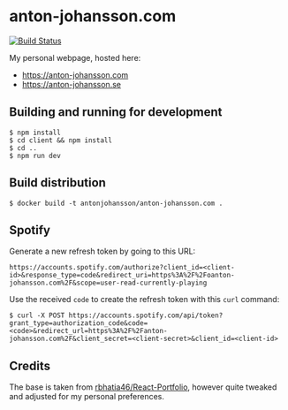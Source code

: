 # anton-johansson.com

[![Build Status](https://travis-ci.org/anton-johansson/anton-johansson.com.svg)](https://travis-ci.org/anton-johansson/anton-johansson.com)

My personal webpage, hosted here:
* https://anton-johansson.com
* https://anton-johansson.se


## Building and running for development

```shell
$ npm install
$ cd client && npm install
$ cd ..
$ npm run dev
```


## Build distribution

```shell
$ docker build -t antonjohansson/anton-johansson.com .
```

## Spotify

Generate a new refresh token by going to this URL:

```
https://accounts.spotify.com/authorize?client_id=<client-id>&response_type=code&redirect_uri=https%3A%2F%2Foanton-johansson.com%2F&scope=user-read-currently-playing
```

Use the received `code` to create the refresh token with this `curl` command:

```
$ curl -X POST https://accounts.spotify.com/api/token?grant_type=authorization_code&code=<code>&redirect_url=https%3A%2F%2Fanton-johansson.com%2F&client_secret=<client-secret>&client_id=<client-id>
```


## Credits

The base is taken from [rbhatia46/React-Portfolio](https://github.com/rbhatia46/React-Portfolio), however quite tweaked and adjusted for my personal preferences.
